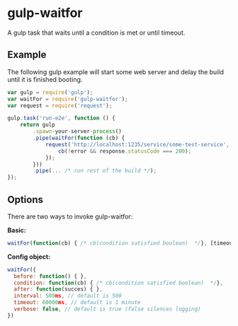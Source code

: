 gulp-waitfor
=========

A gulp task that waits until a condition is met or until timeout.

## Example

The following gulp example will start some web server and delay the build until it is finished booting.

```javascript
var gulp = require('gulp');
var waitFor = require('gulp-waitfor');
var request = require('request');

gulp.task('run-e2e', function () {
    return gulp
        .spawn-your-server-process()
        .pipe(waitFor(function (cb) {
            request('http://localhost:1235/service/some-test-service', function (error, response) {
                cb(!error && response.statusCode === 200);
            });
        }))
        .pipe(... /* run rest of the build */);
});
```

## Options

There are two ways to invoke gulp-waitfor:

**Basic:**

```javascript
waitFor(function(cb) { /* cb(condition satisfied boolean)  */}, [timeoutMs], [intervalMs])
```

**Config object:**

```javascript
waitFor({
  before: function() { },
  condition: function(cb) { /* cb(condition satisfied boolean)  */},
  after: function(succes) { },
  interval: 500ms, // default is 500
  timeout: 60000ms, // default is 1 minute
  verbose: false, // default is true (false silences logging)
})
```
